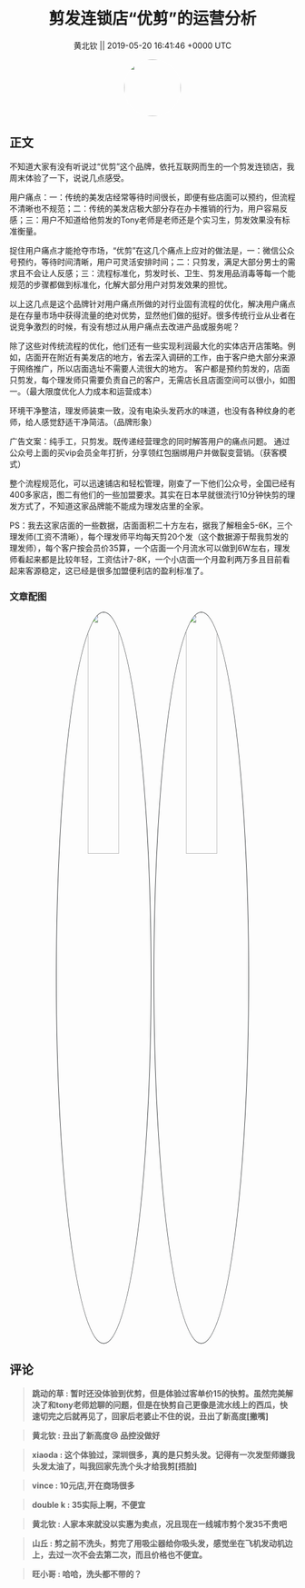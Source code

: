 <h1 align="center">剪发连锁店“优剪”的运营分析</h1>




<p align="center">
    <a>黄北钦 || 2019-05-20 16:41:46 &#43;0000 UTC</a>
</p>

<div align="center">
    <img src="https://images.zsxq.com/FuJ2Uz9oAUobXzG_bm_9T6ZsBSOD?e=1590940799&amp;token=kIxbL07-8jAj8w1n4s9zv64FuZZNEATmlU_Vm6zD:7NfTADqWlg8LCD2gLH6j_s1dvfE=" width="100" height="100" style="border:1px solid;border-radius:50%; color:#ffffff"/>
</div>




## 正文

<div>
不知道大家有没有听说过“优剪”这个品牌，依托互联网而生的一个剪发连锁店，我周末体验了一下，说说几点感受。

用户痛点：一：传统的美发店经常等待时间很长，即便有些店面可以预约，但流程不清晰也不规范；二：传统的美发店极大部分存在办卡推销的行为，用户容易反感；三：用户不知道给他剪发的Tony老师是老师还是个实习生，剪发效果没有标准衡量。

捉住用户痛点才能抢夺市场，“优剪”在这几个痛点上应对的做法是，一：微信公众号预约，等待时间清晰，用户可灵活安排时间；二：只剪发，满足大部分男士的需求且不会让人反感；三：流程标准化，剪发时长、卫生、剪发用品消毒等每一个能规范的步骤都做到标准化，化解大部分用户对剪发效果的担忧。

以上这几点是这个品牌针对用户痛点所做的对行业固有流程的优化，解决用户痛点是在存量市场中获得流量的绝对优势，显然他们做的挺好。很多传统行业从业者在说竞争激烈的时候，有没有想过从用户痛点去改进产品或服务呢？

除了这些对传统流程的优化，他们还有一些实现利润最大化的实体店开店策略。例如，店面开在附近有美发店的地方，省去深入调研的工作，由于客户绝大部分来源于网络推广，所以店面选址不需要人流很大的地方。
客户都是预约剪发的，店面只剪发，每个理发师只需要负责自己的客户，无需店长且店面空间可以很小，如图一。（最大限度优化人力成本和运营成本）

环境干净整洁，理发师装束一致，没有电染头发药水的味道，也没有各种纹身的老师，给人感觉舒适干净简洁。（品牌形象）

广告文案：纯手工，只剪发。既传递经营理念的同时解答用户的痛点问题。
通过公众号上面的买vip会员全年打折，分享领红包捆绑用户并做裂变营销。（获客模式）

整个流程规范化，可以迅速铺店和轻松管理，刚查了一下他们公众号，全国已经有400多家店，图二有他们的一些加盟要求。其实在日本早就很流行10分钟快剪的理发方式了，不知道这家品牌能不能成为理发店里的全家。


PS：我去这家店面的一些数据，店面面积二十方左右，据我了解租金5-6K，三个理发师(工资不清晰），每个理发师平均每天剪20个发（这个数据源于帮我剪发的理发师），每个客户按会员价35算，一个店面一个月流水可以做到6W左右，理发师看起来都是比较年轻，工资估计7-8K，一个小店面一个月盈利两万多且目前看起来客源稳定，这已经是很多加盟便利店的盈利标准了。
</div>

### 文章配图

<div class="image" align="center">

<img src="https://images.zsxq.com/Fm-Lu__WokqhTEgPeg2qTAyY7sSL?imageMogr2/auto-orient/thumbnail/800x/format/jpg/blur/1x0/quality/75&amp;e=1590940799&amp;token=kIxbL07-8jAj8w1n4s9zv64FuZZNEATmlU_Vm6zD:TJZ2tVTr_wZx2_SzsKxU3JZy5hc=" width="33%" height="33%" style="border:1px solid;border-radius:50%; color:#3c3f41"/>

<img src="https://images.zsxq.com/FgBmjPxkW1ssMni8p3FW2ck8VgSN?e=1590940799&amp;token=kIxbL07-8jAj8w1n4s9zv64FuZZNEATmlU_Vm6zD:RBs-CWFYQnlENckeQbfZZYocg5M=" width="33%" height="33%" style="border:1px solid;border-radius:50%; color:#3c3f41"/>

</div>


## 评论

<div align="left">
<div>

<blockquote >
<span> <strong>跳动的草 : 暂时还没体验到优剪，但是体验过客单价15的快剪。虽然完美解决了和tony老师尬聊的问题，但是在快剪自己更像是流水线上的西瓜，快速切完之后就再见了，回家后老婆止不住的说，丑出了新高度[撇嘴] </strong></span>
</blockquote>

<blockquote >
<span> <strong>黄北钦 : 丑出了新高度😢 品控没做好 </strong></span>
</blockquote>

<blockquote >
<span> <strong>xiaoda : 这个体验过，深圳很多，真的是只剪头发。记得有一次发型师嫌我头发太油了，叫我回家先洗个头才给我剪[捂脸] </strong></span>
</blockquote>

<blockquote >
<span> <strong>vince : 10元店,开在商场很多 </strong></span>
</blockquote>

<blockquote >
<span> <strong>double k : 35实际上啊，不便宜 </strong></span>
</blockquote>

<blockquote >
<span> <strong>黄北钦 : 人家本来就没以实惠为卖点，况且现在一线城市剪个发35不贵吧 </strong></span>
</blockquote>

<blockquote >
<span> <strong>山丘 : 剪之前不洗头，剪完了用吸尘器给你吸头发，感觉坐在飞机发动机边上，去过一次不会去第二次，而且价格也不便宜。 </strong></span>
</blockquote>

<blockquote >
<span> <strong>旺小哥 : 哈哈，洗头都不带的？ </strong></span>
</blockquote>

</div>
</div>